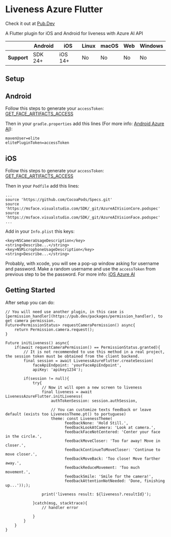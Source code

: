 # Liveness Azure Flutter
Check it out at [Pub.Dev](https://pub.dev/packages/liveness_azure_flutter)

A Flutter plugin for iOS and Android for liveness with Azure AI API

|             | Android | iOS     | Linux | macOS | Web | Windows |
|-------------|---------|---------|-------|-------|-----|---------|
| **Support** | SDK 24+ | iOS 14+ | No    | No    | No  | No      |

## Setup

## Android
Follow this steps to generate your `accessToken`: [GET_FACE_ARTIFACTS_ACCESS](https://github.com/Azure-Samples/azure-ai-vision-sdk/blob/main/GET_FACE_ARTIFACTS_ACCESS.md)

Then in your `gradle.properties` add this lines (For more info: [Android Azure AI](https://github.com/Azure-Samples/azure-ai-vision-sdk/blob/main/samples/kotlin/face/FaceAnalyzerSample/README.md)):

```
mavenUser=elite
elitePluginToken=accessToken
```

## iOS
Follow this steps to generate your `accessToken`: [GET_FACE_ARTIFACTS_ACCESS](https://github.com/Azure-Samples/azure-ai-vision-sdk/blob/main/GET_FACE_ARTIFACTS_ACCESS.md)

Then in your `Podfile` add this lines:

```
...
source 'https://github.com/CocoaPods/Specs.git'
source 'https://msface.visualstudio.com/SDK/_git/AzureAIVisionCore.podspec'
source 'https://msface.visualstudio.com/SDK/_git/AzureAIVisionFace.podspec'
...
```

Add in your `Info.plist` this keys:
```
<key>NSCameraUsageDescription</key>
<string>Describe...</string>
<key>NSMicrophoneUsageDescription</key>
<string>Describe...</string>
```

Probably, with xcode, you will see a pop-up window asking for username and password. Make a random username and use the `accessToken` from previous step to be the password.
For more info: [iOS Azure AI](https://github.com/Azure-Samples/azure-ai-vision-sdk/blob/main/samples/swift/face/FaceAnalyzerSample/README.md)

## Getting Started
After setup you can do:

```
// You will need use another plugin, in this case is [permission_handler](https://pub.dev/packages/permission_handler), to get camera permission.
Future<PermissionStatus> requestCameraPermission() async{
    return Permission.camera.request();
}

Future initLiveness() async{
    if(await requestCameraPermission() == PermissionStatus.granted){
        // It is not recommended to use this method in a real project, the session token must be obtained from the client backend.
        final session = await LivenessAzureFlutter.createSession(
            faceApiEndpoint: 'yourFaceApiEndpoint',
            apiKey: 'apikey1234');
            
        if(session != null){
            try{
                // Now it will open a new screen to liveness
                final liveness = await LivenessAzureFlutter.initLiveness(
                    authTokenSession: session.authSession,
                    
                    // You can customize texts feedback or leave default (exists too LivenessTheme.pt() to portuguese)
                    theme: const LivenessTheme(
                          feedbackNone: 'Hold Still.',
                          feedbackLookAtCamera: 'Look at camera.',
                          feedbackFaceNotCentered: 'Center your face in the circle.',
                          feedbackMoveCloser: 'Too far away! Move in closer.',
                          feedbackContinueToMoveCloser: 'Continue to move closer.',
                          feedbackMoveBack: 'Too close! Move farther away.',
                          feedbackReduceMovement: 'Too much movement.',
                          feedbackSmile: 'Smile for the camera!',
                          feedbackAttentionNotNeeded: 'Done, finishing up...')););
                
                print('liveness result: ${liveness?.resultId}');
            
            }catch(msg, stacktrace){
                // handler error
            
            }
        }
    }
}
```